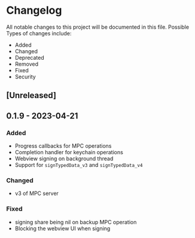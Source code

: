 # Changelog

All notable changes to this project will be documented in this file.
Possible Types of changes include:

- Added
- Changed
- Deprecated
- Removed
- Fixed
- Security

## [Unreleased]

## 0.1.9 - 2023-04-21

### Added

- Progress callbacks for MPC operations
- Completion handler for keychain operations
- Webview signing on background thread
- Support for `signTypedData_v3` and `signTypedData_v4`

### Changed

- v3 of MPC server

### Fixed

- signing share being nil on backup MPC operation
- Blocking the webview UI when signing
